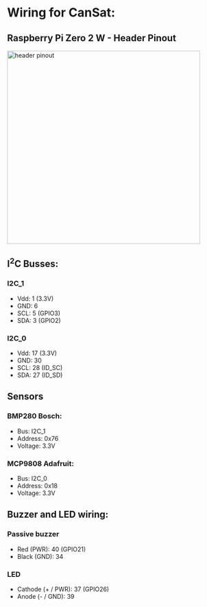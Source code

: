 # Wiring for CanSat:

## Raspberry Pi Zero 2 W - Header Pinout

<img src="https://i.stack.imgur.com/yHddo.png" height="450px" alt="header pinout" />

## I<sup>2</sup>C Busses:

### I2C_1

- Vdd: 1 (3.3V)
- GND: 6
- SCL: 5 (GPIO3)
- SDA: 3 (GPIO2)

### I2C_0

- Vdd: 17 (3.3V)
- GND: 30
- SCL: 28 (ID_SC)
- SDA: 27 (ID_SD)

## Sensors

### BMP280 Bosch:

- Bus: I2C_1
- Address: 0x76
- Voltage: 3.3V

### MCP9808 Adafruit:

- Bus: I2C_0
- Address: 0x18
- Voltage: 3.3V

## Buzzer and LED wiring:

### Passive buzzer

- Red (PWR): 40 (GPIO21)
- Black (GND): 34

### LED

- Cathode (+ / PWR): 37 (GPIO26)
- Anode (- / GND): 39